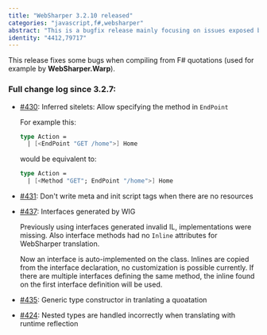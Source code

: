 ```yaml
---
title: "WebSharper 3.2.10 released"
categories: "javascript,f#,websharper"
abstract: "This is a bugfix release mainly focusing on issues exposed by WebSharper.Warp"
identity: "4412,79717"
---
```

This release fixes some bugs when compiling from F# quotations (used for example by **WebSharper.Warp**).

### Full change log since 3.2.7:

* [#430](https://github.com/intellifactory/websharper/issues/430): Inferred sitelets: Allow specifying the method in `EndPoint` 

  For example this:
  ```fsharp
  type Action =
    | [<EndPoint "GET /home">] Home
  ```

  would be equivalent to:
  ```fsharp
  type Action =
    | [<Method "GET"; EndPoint "/home">] Home
  ```

* [#431](https://github.com/intellifactory/websharper/issues/431): Don't write meta and init script tags when there are no resources

* [#437](https://github.com/intellifactory/websharper/issues/437): Interfaces generated by WIG

	Previously using interfaces generated invalid IL, implementations were missing.
    Also interface methods had no `Inline` attributes for WebSharper translation.
    
    Now an interface is auto-implemented on the class.
    Inlines are copied from the interface declaration, no customization is possible currently.
    If there are multiple interfaces defining the same method, the inline found on the first interface definition will be used.
    
* [#435](https://github.com/intellifactory/websharper/issues/435): Generic type constructor in tranlating a quoatation
    
* [#424](https://github.com/intellifactory/websharper/issues/424): Nested types are handled incorrectly when translating with runtime reflection
